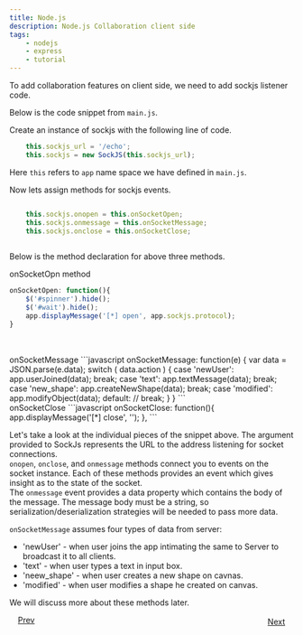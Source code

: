 ```yaml
---
title: Node.js
description: Node.js Collaboration client side
tags:
    - nodejs
    - express
    - tutorial
---
```


To add collaboration features on client side, we need to add sockjs listener code.

Below is the code snippet from `main.js`.

Create an instance of sockjs with the following line of code.


```javascript
	this.sockjs_url = '/echo';
	this.sockjs = new SockJS(this.sockjs_url);

```
Here `this` refers to `app` name space we have defined in `main.js`.

Now lets assign methods for sockjs events. 

```javascript

	this.sockjs.onopen = this.onSocketOpen;
	this.sockjs.onmessage = this.onSocketMessage;	
	this.sockjs.onclose = this.onSocketClose;
		
```
Below is the method declaration for above three methods.

onSocketOpn method
```javascript
onSocketOpen: function(){
	$('#spinner').hide(); 
	$('#wait').hide();
	app.displayMessage('[*] open', app.sockjs.protocol);
}	
		
```
<br>
onSocketMessage
```javascript
onSocketMessage: function(e) {
	var data = JSON.parse(e.data);
	switch ( data.action ) {
		case 'newUser':
			app.userJoined(data);
		break;
		case 'text':
			app.textMessage(data);
		break;
		case 'new_shape':
			app.createNewShape(data);
		break;
		case 'modified':
			app.modifyObject(data);
		default:
			//
		break;
	}
}
```
<br>
onSocketClose
```javascript
onSocketClose: function(){
	app.displayMessage('[*] close', '');
},	
```

Let's take a look at the individual pieces of the snippet above. The argument provided to SockJs represents the URL to the address listening for socket connections.<br> 
`onopen`, `onclose`, and `onmessage` methods connect you to events on the socket instance. Each of these methods provides an event which gives insight as to the state of the socket.<br>
The `onmessage` event provides a data property which contains the body of the message. The message body must be a string, so serialization/deserialization strategies will be needed to pass more data.<br>

`onSocketMessage` assumes four types of data from server:

 * 'newUser' - when user joins the app intimating the same to Server to broadcast it to all clients.
 * 'text' - when user types a text in input box.
 * 'neew_shape' - when  user creates a new shape on cavnas.
 * 'modified' - when user modifies a shape he created on canvas.

We will discuss more about these methods later.

<p><a class="button-plain" style="padding: 3px 15px;" href="/frameworks/nodejs/nodejs-tutorial/step05-collaboration-server-side.html">Prev</a>  <a class="button-plain" style="padding: 3px 15px; float: right;" href="/frameworks/nodejs/nodejs-tutorial/step07-defining-basicshapes.html">Next</a></p>